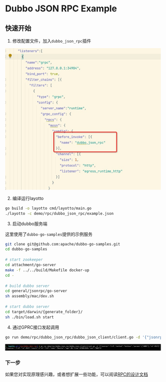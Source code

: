 # Dubbo JSON RPC Example

## 快速开始
1. 修改配置文件，加入`dubbo_json_rpc`插件

![jsonrpc.jpg](../../../img/rpc/jsonrpc.jpg)

2. 编译运行layotto
```sh
go build -o layotto cmd/layotto/main.go
./layotto -c demo/rpc/dubbo_json_rpc/example.json
```

3. 启动dubbo服务端

这里使用了`dubbo-go-samples`提供的示例服务
```sh
git clone git@github.com:apache/dubbo-go-samples.git
cd dubbo-go-samples

# start zookeeper
cd attachment/go-server
make -f ../../build/Makefile docker-up 
cd -

# build dubbo server
cd general/jsonrpc/go-server
sh assembly/mac/dev.sh

# start dubbo server
cd target/darwin/{generate_folder}/
sh ./bin/load.sh start
```

4. 通过GPRC接口发起调用
```sh
go run demo/rpc/dubbo_json_rpc/dubbo_json_client/client.go -d '{"jsonrpc":"2.0","method":"GetUser","params":["A003"],"id":9527}'
```

![jsonrpc.jpg](../../../img/rpc/jsonrpcresult.jpg)

### 下一步

如果您对实现原理感兴趣，或者想扩展一些功能，可以阅读[RPC的设计文档](zh/design/rpc/rpc设计文档.md)
